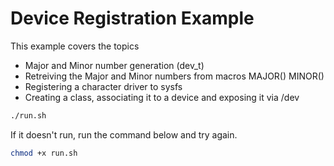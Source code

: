 # Device Registration Example

This example covers the topics 

- Major and Minor number generation (dev_t)
- Retreiving the Major and Minor numbers from macros MAJOR() MINOR()
- Registering a character driver to sysfs
- Creating a class, associating it to a device and exposing it via /dev

```bash
./run.sh
```

If it doesn't run, run the command below and try again.

```bash
chmod +x run.sh
```